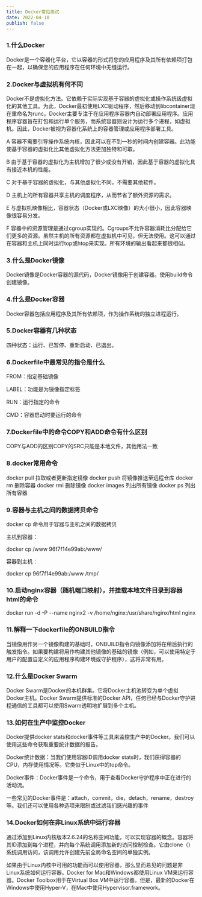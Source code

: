 ```yaml
---
title: Docker常见面试
date: 2022-04-10
publish: false
---
```


### 1.什么Docker

Docker是一个容器化平台，它以容器的形式将您的应用程序及其所有依赖项打包在一起，以确保您的应用程序在任何环境中无缝运行。

### 2.Docker与虚拟机有何不同

Docker不是虚拟化方法。它依赖于实际实现基于容器的虚拟化或操作系统级虚拟化的其他工具。为此，Docker最初使用LXC驱动程序，然后移动到libcontainer现在重命名为runc。Docker主要专注于在应用程序容器内自动部署应用程序。应用程序容器旨在打包和运行单个服务，而系统容器则设计为运行多个进程，如虚拟机。因此，Docker被视为容器化系统上的容器管理或应用程序部署工具。

A 容器不需要引导操作系统内核，因此可以在不到一秒的时间内创建容器。此功能使基于容器的虚拟化比其他虚拟化方法更加独特和可取。

B 由于基于容器的虚拟化为主机增加了很少或没有开销，因此基于容器的虚拟化具有接近本机的性能。

C 对于基于容器的虚拟化，与其他虚拟化不同，不需要其他软件。

D 主机上的所有容器共享主机的调度程序，从而节省了额外资源的需求。

E 与虚拟机映像相比，容器状态（Docker或LXC映像）的大小很小，因此容器映像很容易分发。

F 容器中的资源管理是通过cgroup实现的。Cgroups不允许容器消耗比分配给它们更多的资源。虽然主机的所有资源都在虚拟机中可见，但无法使用。这可以通过在容器和主机上同时运行top或htop来实现。所有环境的输出看起来都很相似。

### 3.什么是Docker镜像

Docker镜像是Docker容器的源代码，Docker镜像用于创建容器。使用build命令创建镜像。

### 4.什么是Docker容器

Docker容器包括应用程序及其所有依赖项，作为操作系统的独立进程运行。

### 5.Docker容器有几种状态

四种状态：运行、已暂停、重新启动、已退出。

### 6.Dockerfile中最常见的指令是什么

FROM：指定基础镜像

LABEL：功能是为镜像指定标签

RUN：运行指定的命令

CMD：容器启动时要运行的命令

### 7.Dockerfile中的命令COPY和ADD命令有什么区别

COPY与ADD的区别COPY的SRC只能是本地文件，其他用法一致

### 8.docker常用命令

docker pull 拉取或者更新指定镜像
docker push 将镜像推送至远程仓库
docker rm 删除容器
docker rmi 删除镜像
docker images 列出所有镜像
docker ps 列出所有容器

### 9.容器与主机之间的数据拷贝命令

docker cp 命令用于容器与主机之间的数据拷贝

主机到容器：

docker cp /www 96f7f14e99ab:/www/

容器到主机：

docker cp 96f7f14e99ab:/www /tmp/

### 10.启动nginx容器（随机端口映射），并挂载本地文件目录到容器html的命令

docker run -d -P --name nginx2 -v /home/nginx:/usr/share/nginx/html nginx

### 11.解释一下dockerfile的ONBUILD指令

当镜像用作另一个镜像构建的基础时，ONBUILD指令向镜像添加将在稍后执行的触发指令。如果要构建将用作构建其他镜像的基础的镜像（例如，可以使用特定于用户的配置自定义的应用程序构建环境或守护程序），这将非常有用。

### 12.什么是Docker Swarm

Docker Swarm是Docker的本机群集。它将Docker主机池转变为单个虚拟Docker主机。Docker Swarm提供标准的Docker API，任何已经与Docker守护进程通信的工具都可以使用Swarm透明地扩展到多个主机。

### 13.如何在生产中监控Docker

Docker提供docker stats和docker事件等工具来监控生产中的Docker。我们可以使用这些命令获取重要统计数据的报告。

Docker统计数据：当我们使用容器ID调用docker stats时，我们获得容器的CPU，内存使用情况等。它类似于Linux中的top命令。

Docker事件：Docker事件是一个命令，用于查看Docker守护程序中正在进行的活动流。

一些常见的Docker事件是：attach，commit，die，detach，rename，destroy等。我们还可以使用各种选项来限制或过滤我们感兴趣的事件

### 14.Docker如何在非Linux系统中运行容器

通过添加到Linux内核版本2.6.24的名称空间功能，可以实现容器的概念。容器将其ID添加到每个进程，并向每个系统调用添加新的访问控制检查。它由clone（）系统调用访问，该调用允许创建先前全局命名空间的单独实例。

如果由于Linux内核中可用的功能而可以使用容器，那么显而易见的问题是非Linux系统如何运行容器。Docker for Mac和Windows都使用Linux VM来运行容器。Docker Toolbox用于在Virtual Box VM中运行容器。但是，最新的Docker在Windows中使用Hyper-V，在Mac中使用Hypervisor.framework。
